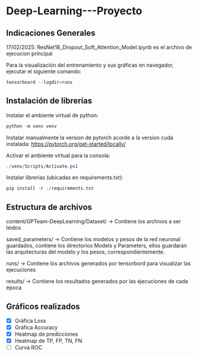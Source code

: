 # Deep-Learning---Proyecto

## Indicaciones Generales
17/02/2025: ResNet18_Dropout_Soft_Attention_Model.ipynb es el archivo de ejecucion principal

Para la visualización del entrenamiento y sus gráficas en navegador, ejecutar el siguiente comando:
``` powershell
tensorboard --logdir=runs
```

## Instalación de librerías
Instalar el ambiente virtual de python:
``` powershell
python -m venv venv
```

Instalar manualmente la version de pytorch acorde a la version cuda instalada:
https://pytorch.org/get-started/locally/

Activar el ambiente virtual para la consola:
``` powershell
./venv/Scripts/Activate.ps1
```

Instalar librerías (ubicadas en requirements.txt):
``` python
pip install -r ./requirements.txt
```

## Estructura de archivos
content/GPTeam-DeepLearning/Dataset/        ->      Contiene los archivos a ser leidos

saved_parameters/                           ->      Contiene los modelos y pesos de la red neuronal guardados, contiene los directorios Models y Parameters, ellos guardaran las arquitecturas del modelo y los pesos, correspondientemente.

runs/                                       ->      Contiene los archivos generados por tensorbord para visualizar las ejecuciones

results/                                    ->      Contiene los resultados generados por las ejecuciones de cada época



## Gráficos realizados
- [X] Gráfica Loss 
- [X] Gráfica Accuracy 
- [X] Heatmap de predicciones
- [X] Heatmap de TP, FP, TN, FN
- [ ] Curva ROC
